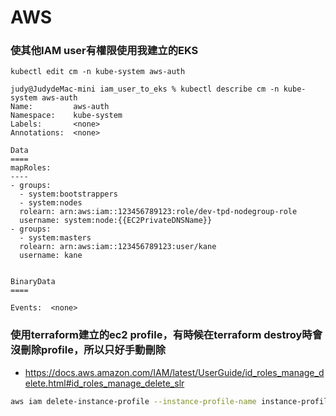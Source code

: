 # AWS
### 使其他IAM user有權限使用我建立的EKS
```
kubectl edit cm -n kube-system aws-auth
```
```
judy@JudydeMac-mini iam_user_to_eks % kubectl describe cm -n kube-system aws-auth
Name:         aws-auth
Namespace:    kube-system
Labels:       <none>
Annotations:  <none>

Data
====
mapRoles:
----
- groups:
  - system:bootstrappers
  - system:nodes
  rolearn: arn:aws:iam::123456789123:role/dev-tpd-nodegroup-role
  username: system:node:{{EC2PrivateDNSName}}
- groups:
  - system:masters
  rolearn: arn:aws:iam::123456789123:user/kane
  username: kane


BinaryData
====

Events:  <none>
```

### 使用terraform建立的ec2 profile，有時候在terraform destroy時會沒刪除profile，所以只好手動刪除
* https://docs.aws.amazon.com/IAM/latest/UserGuide/id_roles_manage_delete.html#id_roles_manage_delete_slr
```sh
aws iam delete-instance-profile --instance-profile-name instance-profile-name
```
